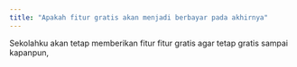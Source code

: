 ```yaml
---
title: "Apakah fitur gratis akan menjadi berbayar pada akhirnya"
---
```


Sekolahku akan tetap memberikan fitur fitur gratis agar tetap gratis sampai kapanpun,

